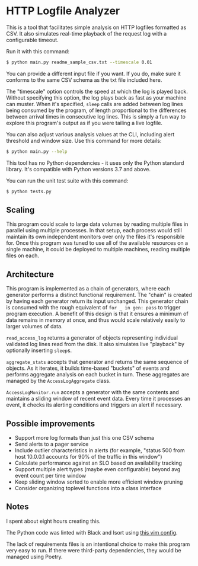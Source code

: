 HTTP Logfile Analyzer
=====================

This is a tool that facilitates simple analysis on HTTP logfiles formatted as CSV. It also simulates real-time playback of the request log with a configurable timeout.

Run it with this command:

```sh
$ python main.py readme_sample_csv.txt --timescale 0.01
```

You can provide a different input file if you want. If you do, make sure it conforms to the same CSV schema as the txt file included here.

The "timescale" option controls the speed at which the log is played back. Without specifying this option, the log plays back as fast as your
machine can muster. When it's specified, `sleep` calls are added between log lines being consumed by the program, of length proportional to the
differences between arrival times in consecutive log lines. This is simply a fun way to explore this program's output as if you were tailing
a live logfile.

You can also adjust various analysis values at the CLI, including alert threshold and window size. Use this command for more details:

```sh
$ python main.py --help
```

This tool has no Python dependencies - it uses only the Python standard library. It's compatible with Python versions 3.7 and above.

You can run the unit test suite with this command:

```sh
$ python tests.py
```

Scaling
-------

This program could scale to large data volumes by reading multiple files in parallel using multiple processes. In that setup, each process would still maintain its
own independent monitors over only the files it's responsible for. Once this program was tuned to use all of the available resources on a single machine, it
could be deployed to multiple machines, reading multiple files on each.

Architecture
------------

This program is implemented as a chain of generators, where each generator performs a distinct functional requirement. The "chain" is created by having each generator return its input unchanged.
This generator chain is consumed with the rough equivalent of `for _ in gen: pass` to trigger program execution. A benefit of this design is that it ensures a minimum of data remains in memory at once,
and thus would scale relatively easily to larger volumes of data.

`read_access_log` returns a generator of objects representing individual validated log lines read from the disk. It also simulates live "playback" by optionally inserting `sleep`s.

`aggregate_stats` accepts that generator and returns the same sequence of objects. As it iterates, it builds time-based "buckets" of events and performs aggregate analysis on
each bucket in turn. These aggregates are managed by the `AccessLogAggregate` class.

`AccessLogMonitor.run` accepts a generator with the same contents and maintains a sliding window of recent event data. Every time it processes an event, it checks its alerting conditions
and triggers an alert if necessary.

Possible improvements
---------------------

* Support more log formats than just this one CSV schema
* Send alerts to a pager service
* Include outlier characteristics in alerts (for example, "status 500 from host 10.0.0.1 accounts for 90% of the traffic in this window")
* Calculate performance against an SLO based on availability tracking
* Support multiple alert types (maybe even configurable) beyond avg event count per time window
* Keep sliding window sorted to enable more efficient window pruning
* Consider organizing toplevel functions into a class interface

Notes
-----

I spent about eight hours creating this.

The Python code was linted with Black and Isort using [this vim config](https://github.com/emmettbutler/emmettbutler/blob/master/ansible/roles/development/files/nvim/init.lua).

The lack of requirements files is an intentional choice to make this program very easy to run. If there were third-party dependencies, they would
be managed using Poetry.
